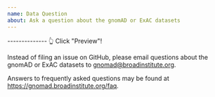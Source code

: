 ```yaml
---
name: Data Question
about: Ask a question about the gnomAD or ExAC datasets
---
```


-------------- 👆 Click "Preview"!

Instead of filing an issue on GitHub, please email questions about the
gnomAD or ExAC datasets to [gnomad@broadinstitute.org](mailto:gnomad@broadinstitute.org).

Answers to frequently asked questions may be found at https://gnomad.broadinstitute.org/faq.
